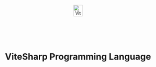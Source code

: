 <div align="center" style="display:grid;place-items:center;">
<p>
    <a target="_blank"><img width="50%" src="https://github.com/Ameeer1/ViteSharp/blob/main/Images/Logo.png"13 alt="ViteSharp logo"></a>
</p>
<h1>ViteSharp Programming Language</h1>
</div>